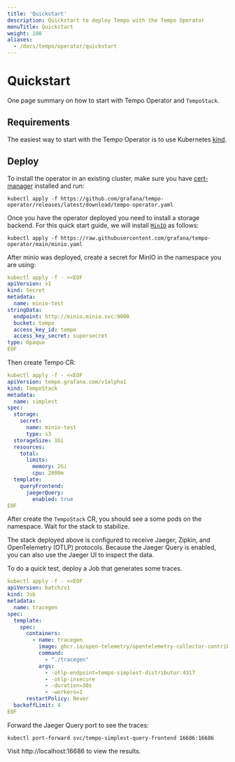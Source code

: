 ```yaml
---
title: 'Quickstart'
description: Quickstart to deploy Tempo with the Tempo Operator
menuTitle: Quickstart
weight: 100
aliases:
  - /docs/tempo/operator/quickstart
---
```


# Quickstart

One page summary on how to start with Tempo Operator and `TempoStack`.

## Requirements

The easiest way to start with the Tempo Operator is to use Kubernetes [kind](https://kind.sigs.k8s.io/).

## Deploy

To install the operator in an existing cluster, make sure you have [cert-manager](https://cert-manager.io/docs/installation/) installed and run:

```shell
kubectl apply -f https://github.com/grafana/tempo-operator/releases/latest/download/tempo-operator.yaml
```

Once you have the operator deployed you need to install a storage backend. For this quick start guide, we will install [`MinIO`](https://min.io/) as follows:

```shell
kubectl apply -f https://raw.githubusercontent.com/grafana/tempo-operator/main/minio.yaml
```

After minio was deployed, create a secret for MinIO in the namespace you are using:

```yaml
kubectl apply -f - <<EOF
apiVersion: v1
kind: Secret
metadata:
  name: minio-test
stringData:
  endpoint: http://minio.minio.svc:9000
  bucket: tempo
  access_key_id: tempo
  access_key_secret: supersecret
type: Opaque
EOF
```

Then create Tempo CR:

```yaml
kubectl apply -f - <<EOF
apiVersion: tempo.grafana.com/v1alpha1
kind: TempoStack
metadata:
  name: simplest
spec:
  storage:
    secret:
      name: minio-test
      type: s3
  storageSize: 1Gi
  resources:
    total:
      limits:
        memory: 2Gi
        cpu: 2000m
  template:
    queryFrontend:
      jaegerQuery:
        enabled: true
EOF
```

After create the `TempoStack` CR, you should see a some pods on the namespace. Wait for the stack to stabilize.

The stack deployed above is configured to receive Jaeger, Zipkin, and OpenTelemetry (OTLP) protocols.
Because the Jaeger Query is enabled, you can also use the Jaeger UI to inspect the data.

To do a quick test, deploy a Job that generates some traces.

```yaml
kubectl apply -f - <<EOF
apiVersion: batch/v1
kind: Job
metadata:
  name: tracegen
spec:
  template:
    spec:
      containers:
        - name: tracegen
          image: ghcr.io/open-telemetry/opentelemetry-collector-contrib/tracegen:latest
          command:
            - "./tracegen"
          args:
            - -otlp-endpoint=tempo-simplest-distributor:4317
            - -otlp-insecure
            - -duration=30s
            - -workers=1
      restartPolicy: Never
  backoffLimit: 4
EOF
```

Forward the Jaeger Query port to see the traces:

```
kubectl port-forward svc/tempo-simplest-query-frontend 16686:16686
```

Visit http://localhost:16686 to view the results.
